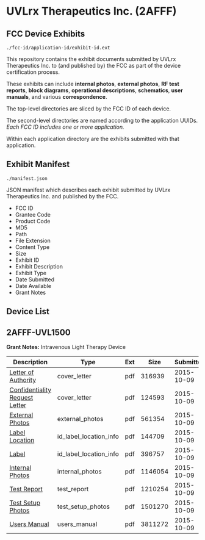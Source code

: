 # UVLrx Therapeutics Inc. (2AFFF)
## FCC Device Exhibits

```
./fcc-id/application-id/exhibit-id.ext
```

This repository contains the exhibit documents submitted by UVLrx Therapeutics Inc. to (and published by) the FCC as part of the device certification process.

These exhibits can include **internal photos**, **external photos**, **RF test reports**, **block diagrams**, **operational descriptions**, **schematics**, **user manuals**, and various **correspondence**.

The top-level directories are sliced by the FCC ID of each device.

The second-level directories are named according to the application UUIDs. *Each FCC ID includes one or more application.*

Within each application directory are the exhibits submitted with that application. 

## Exhibit Manifest

```
./manifest.json
```

JSON manifest which describes each exhibit submitted by UVLrx Therapeutics Inc. and published by the FCC.

- FCC ID
- Grantee Code
- Product Code
- MD5
- Path
- File Extension
- Content Type
- Size
- Exhibit ID
- Exhibit Description
- Exhibit Type
- Date Submitted
- Date Available
- Grant Notes

## Device List
## 2AFFF-UVL1500
**Grant Notes:** Intravenous Light Therapy Device

| Description | Type | Ext | Size | Submitted | Available |
| ----------- | ---- | --- | ---- | --------- | --------- |
| [Letter of Authority](2AFFF-UVL1500/f40ecd9e7d166052a6ea06a1f899b04a/2776405.pdf) | cover_letter | pdf | 316939 | 2015-10-09 | 2015-10-09 |
| [Confidentiality Request Letter](2AFFF-UVL1500/f40ecd9e7d166052a6ea06a1f899b04a/2776412.pdf) | cover_letter | pdf | 124593 | 2015-10-09 | 2015-10-09 |
| [External Photos](2AFFF-UVL1500/f40ecd9e7d166052a6ea06a1f899b04a/2776408.pdf) | external_photos | pdf | 561354 | 2015-10-09 | 2015-10-09 |
| [Label Location](2AFFF-UVL1500/f40ecd9e7d166052a6ea06a1f899b04a/2776406.pdf) | id_label_location_info | pdf | 144709 | 2015-10-09 | 2015-10-09 |
| [Label](2AFFF-UVL1500/f40ecd9e7d166052a6ea06a1f899b04a/2776411.pdf) | id_label_location_info | pdf | 396757 | 2015-10-09 | 2015-10-09 |
| [Internal Photos](2AFFF-UVL1500/f40ecd9e7d166052a6ea06a1f899b04a/2776407.pdf) | internal_photos | pdf | 1146054 | 2015-10-09 | 2015-10-09 |
| [Test Report](2AFFF-UVL1500/f40ecd9e7d166052a6ea06a1f899b04a/2776410.pdf) | test_report | pdf | 1210254 | 2015-10-09 | 2015-10-09 |
| [Test Setup Photos](2AFFF-UVL1500/f40ecd9e7d166052a6ea06a1f899b04a/2776404.pdf) | test_setup_photos | pdf | 1501270 | 2015-10-09 | 2015-10-09 |
| [Users Manual](2AFFF-UVL1500/f40ecd9e7d166052a6ea06a1f899b04a/2776409.pdf) | users_manual | pdf | 3811272 | 2015-10-09 | 2015-10-09 |
